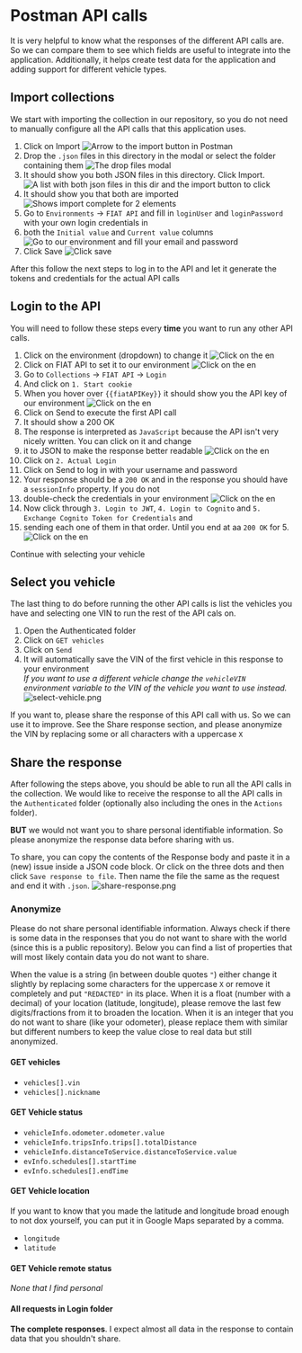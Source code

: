 # Postman API calls

It is very helpful to know what the responses of the different API calls are. So we can compare them to see which fields 
are useful to integrate into the application. Additionally, it helps create test data for the application and adding 
support for different vehicle types. 

## Import collections
We start with importing the collection in our repository, so you do not need to manually configure all the API calls that
this application uses.

1. Click on Import
![Arrow to the import button in Postman](markdown-assets/import-1.png)
2. Drop the `.json` files in this directory in the modal or select the folder containing them
![The drop files modal](markdown-assets/import-2.png)
3. It should show you both JSON files in this directory. Click Import.
![A list with both json files in this dir and the import button to click](markdown-assets/import-3.png)
4. It should show you that both are imported
![Shows import complete for 2 elements](markdown-assets/import-4.png)
5. Go to `Environments` -> `FIAT API` and fill in `loginUser` and `loginPassword` with your own login credentials in 
6. both the `Initial value` and `Current value` columns
![Go to our environment and fill your email and password](markdown-assets/import-5.png)
7. Click Save
![Click save](markdown-assets/import-6.png)

After this follow the next steps to log in to the API and let it generate the tokens and credentials for the actual API 
calls

## Login to the API
You will need to follow these steps every **time** you want to run any other API calls.

1. Click on the environment (dropdown) to change it
![Click on the en](markdown-assets/login-1.png)
2. Click on FIAT API to set it to our environment
![Click on the en](markdown-assets/login-2.png)
3. Go to `Collections` -> `FIAT API` -> `Login`
4. And click on `1. Start cookie`
5. When you hover over `{{fiatAPIKey}}` it should show you the API key of our environment
![Click on the en](markdown-assets/login-3.png)
6. Click on Send to execute the first API call
7. It should show a 200 OK
8. The response is interpreted as `JavaScript` because the API isn't very nicely written. You can click on it and change 
9. it to JSON to make the response better readable
![Click on the en](markdown-assets/login-4.png)
10. Click on `2. Actual Login`
11. Click on Send to log in with your username and password
12. Your response should be a `200 OK` and in the response you should have a `sessionInfo` property. If you do not 
13. double-check the credentials in your environment
![Click on the en](markdown-assets/login-5.png)
14. Now click through `3. Login to JWT`, `4. Login to Cognito` and `5. Exchange Cognito Token for Credentials` and 
15. sending each one of them in that order. Until you end at aa `200 OK` for 5.
![Click on the en](markdown-assets/login-6.png)

Continue with selecting your vehicle

## Select you vehicle
The last thing to do before running the other API calls is list the vehicles you have and selecting one VIN to run the 
rest of the API cals on.

1. Open the Authenticated folder
2. Click on `GET vehicles`
3. Click on `Send`
4. It will automatically save the VIN of the first vehicle in this response to your environment  
   _If you want to use a different vehicle change the `vehicleVIN` environment variable to the VIN of the vehicle you
   want to use instead._
   ![select-vehicle.png](markdown-assets/select-vehicle.png)

If you want to, please share the response of this API call with us. So we can use it to improve. 
See the Share response section, and please anonymize the VIN by replacing some or all characters with a uppercase `X`

## Share the response
After following the steps above, you should be able to run all the API calls in the collection. We would like to receive
the response to all the API calls in the `Authenticated` folder (optionally also including the ones in the `Actions` folder).

**BUT** we would not want you to share personal identifiable information. So please anonymize the response data 
before sharing with us.

To share, you can copy the contents of the Response body and paste it in a (new) issue inside a JSON code block. 
Or click on the three dots and then click `Save response to file`. Then name the file the same as the request and end it 
with `.json`.
![share-response.png](markdown-assets/share-response.png)

### Anonymize
Please do not share personal identifiable information. Always check if there is some data in the responses that you do 
not want to share with the world (since this is a public repository). Below you can find a list of properties that will 
most likely contain data you do not want to share. 

When the value is a string (ìn between double quotes `"`) either change it slightly by replacing some characters for 
the uppercase `X` or remove it completely and put `"REDACTED"` in its place. When it is a float (number with a decimal) 
of your location (latitude, longitude), please remove the last few digits/fractions from it to broaden the location. When 
it is an integer that you do not want to share (like your odometer), please replace them with similar but different numbers 
to keep the value close to real data but still anonymized. 

#### GET vehicles
- `vehicles[].vin`
- `vehicles[].nickname`

#### GET Vehicle status
- `vehicleInfo.odometer.odometer.value`
- `vehicleInfo.tripsInfo.trips[].totalDistance`
- `vehicleInfo.distanceToService.distanceToService.value`
- `evInfo.schedules[].startTime`
- `evInfo.schedules[].endTime`

#### GET Vehicle location
If you want to know that you made the latitude and longitude broad enough to not dox yourself, you can put it 
in Google Maps separated by a comma. 
- `longitude`
- `latitude`

#### GET Vehicle remote status
_None that I find personal_

#### All requests in Login folder
**The complete responses**. I expect almost all data in the response to contain data that you shouldn't share. 
